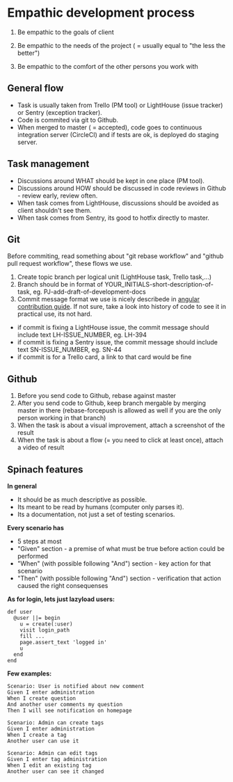 Empathic development process
============================

1. Be empathic to the goals of client

2. Be empathic to the needs of the project ( = usually equal to "the less the better")

3. Be empathic to the comfort of the other persons you work with

General flow
------------

- Task is usually taken from Trello (PM tool) or LightHouse (issue tracker) or Sentry (exception tracker).
- Code is commited via git to Github.
- When merged to master ( = accepted), code goes to continuous integration server (CircleCI) and if tests are ok, is deployed do staging server.

Task management
---------------

- Discussions around WHAT should be kept in one place (PM tool).
- Discussions around HOW should be discussed in code reviews in Github - review early, review often.
- When task comes from LightHouse, discussions should be avoided as client shouldn't see them.
- When task comes from Sentry, its good to hotfix directly to master.

Git
---

Before commiting, read something about "git rebase workflow" and "github pull request workflow", these flows we use.

1. Create topic branch per logical unit (LightHouse task, Trello task,...)
2. Branch should be in format of YOUR_INITIALS-short-description-of-task, eg. PJ-add-draft-of-development-docs
3. Commit message format we use is nicely describede in [angular contribution guide]( https://github.com/angular/angular.js/blob/master/CONTRIBUTING.md#commit). If not sure, take a look into history of code to see it in practical use, its not hard.
  - if commit is fixing a LightHouse issue, the commit message should include text LH-ISSUE_NUMBER, eg. LH-394
  - if commit is fixing a Sentry issue, the commit message should include text SN-ISSUE_NUMBER, eg. SN-44
  - if commit is for a Trello card, a link to that card would be fine

Github
------

1. Before you send code to Github, rebase against master
2. After you send code to Github, keep branch mergable by merging master in there (rebase-forcepush is allowed as well if you are the only person working in that branch)
3. When the task is about a visual improvement, attach a screenshot of the result
4. When the task is about a flow (= you need to click at least once), attach a video of result 

Spinach features
----------------

**In general**

- It should be as much descriptive as possible.
- Its meant to be read by humans (computer only parses it).
- Its a documentation, not just a set of testing scenarios.

**Every scenario has**

- 5 steps at most
- "Given" section - a premise of what must be true before action could be performed
- "When" (with possible following "And") section - key action for that scenario
- "Then" (with possible following "And") section - verification that action caused the right consequenses

**As for login, lets just lazyload users:**

```
def user
  @user ||= begin
    u = create(:user)
    visit login_path
    fill ...
    page.assert_text 'logged in'
    u
  end
end
```


**Few examples:**

```
Scenario: User is notified about new comment
Given I enter administration
When I create question
And another user comments my question
Then I will see notification on homepage
```

```
Scenario: Admin can create tags
Given I enter administration
When I create a tag
Another user can use it
```

```
Scenario: Admin can edit tags
Given I enter tag administration
When I edit an existing tag
Another user can see it changed
```
